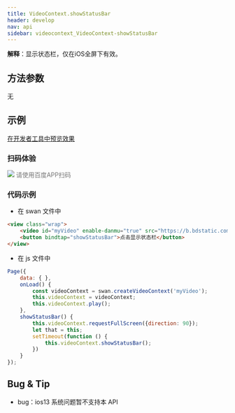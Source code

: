 ```yaml
---
title: VideoContext.showStatusBar
header: develop
nav: api
sidebar: videocontext_VideoContext-showStatusBar
---
```



**解释**：显示状态栏，仅在iOS全屏下有效。

 

## 方法参数
  无

## 示例

<a href="swanide://fragment/a7de73cff4e411bea7533ac41643c47e1574006702541" title="在开发者工具中预览效果" target="_self">在开发者工具中预览效果</a>

### 扫码体验

<div class='scan-code-container'>
    <img src="https://b.bdstatic.com/miniapp/assets/images/doc_demo/fragment_VideoContextShowStatusBar.png" class="demo-qrcode-image" />
    <font color=#777 12px>请使用百度APP扫码</font>
</div>

 


### 代码示例 


* 在 swan 文件中

```html
<view class="wrap">
    <video id="myVideo" enable-danmu="true" src="https://b.bdstatic.com/swan-temp/940fe716b0eaad38f47b209d61657490.mp4"></video>
    <button bindtap="showStatusBar">点击显示状态栏</button>
</view>
```

* 在 js 文件中

```js
Page({
    data: { },
    onLoad() {
        const videoContext = swan.createVideoContext('myVideo');
        this.videoContext = videoContext;
        this.videoContext.play();
    },
    showStatusBar() {
        this.videoContext.requestFullScreen({direction: 90});
        let that = this;
        setTimeout(function () {
            this.videoContext.showStatusBar();
        })
    }
});
```

##  Bug & Tip  

* bug：ios13 系统问题暂不支持本 API

 

